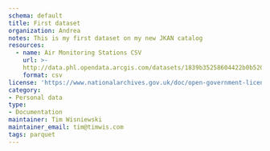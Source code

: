 ```yaml
---
schema: default
title: First dataset
organization: Andrea
notes: This is my first dataset on my new JKAN catalog
resources:
  - name: Air Monitoring Stations CSV
    url: >-
    http://data.phl.opendata.arcgis.com/datasets/1839b35258604422b0b520cbb668df0d_0.csv
    format: csv
license: 'https://www.nationalarchives.gov.uk/doc/open-government-licence/version/3/'
category:
- Personal data
type:
- Documentation
maintainer: Tim Wisniewski
maintainer_email: tim@timwis.com
tags: parquet
---
```

